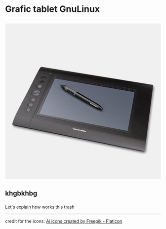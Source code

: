 # Grafic tablet GnuLinux

![graficTablet](resources/tablet.jpeg)
---

khgbkhbg
----

###

Let\'s explain how works this trash







---
credit for the icons:
<a href="https://www.flaticon.com/free-icons/ai" title="ai icons">Ai icons created by Freepik - Flaticon</a>
